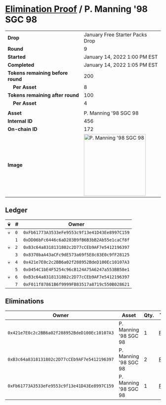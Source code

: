 # [Elimination Proof](./readme.md) / P. Manning &#039;98 SGC 98

|||
|---|---|
| **Drop** | January Free Starter Packs Drop |
| **Round** | 9 |
| **Started** | January 14, 2022 1:00 PM EST |
| **Completed** | January 14, 2022 1:05 PM EST |
| **Tokens remaining before round** | 200 |
| **&nbsp;&nbsp;&nbsp;&nbsp;Per Asset** | 8 |
| **Tokens remaining after round** | 100 |
| **&nbsp;&nbsp;&nbsp;&nbsp;Per Asset** | 4 |
| | |
| **Asset** | P. Manning &#039;98 SGC 98 |
| **Internal ID** | 456 |
| **On-chain ID** | 172 |
| **Image** | <img src="https://tcdn.blokpax.com/954504e8-1acd-4364-907a-e3603c636b11/417b12fbdb66e0f5f80f6acb70e773805001968a349434e280f0bd7bfd224e56.png" height="200" alt="P. Manning &#039;98 SGC 98" /> |

## Ledger

| 💀 | # | Owner |
| --- | --- | --- |
| 💀 | `0` | `0xFb61773A3533eFe9553c9f13e41D43Ee8997C159` |
|  | `1` | `0xDD06bFc6446c6aD283B9fB6B3bB2Ab55e1caCf8f` |
| 💀 | `2` | `0xB3c64a8318131802c2D77cCEb9AF7e5412196397` |
|  | `3` | `0x8370baA43aCFc9dE573a69f5E8c83E0c9fF28125` |
| 💀 | `4` | `0x421e7E0c2c2BB6a02f288952BdeD100Ec10107A3` |
|  | `5` | `0x0454C1bE4F5254c96cB124A75A6247a553BB58e1` |
| 💀 | `6` | `0xB3c64a8318131802c2D77cCEb9AF7e5412196397` |
|  | `7` | `0xF011f87861B6f9999FB83517a8719c550B028621` |


## Eliminations

| Owner | Asset | Qty. | Transaction |
| --- | --- | --- | --- |
| `0x421e7E0c2c2BB6a02f288952BdeD100Ec10107A3` | P. Manning '98 SGC 98 | 1 | [Polygonscan](https://polygonscan.com/tx/0xa1569913c4dc2e3e8c8bae40733637bcef870ac4de462eca760e159a8027d3e1) |
| `0xB3c64a8318131802c2D77cCEb9AF7e5412196397` | P. Manning '98 SGC 98 | 2 | [Polygonscan](https://polygonscan.com/tx/0xe5f9bb46c2442bb30cdf7566c541a98790d4d9146cf181a047934a29f86643fc) |
| `0xFb61773A3533eFe9553c9f13e41D43Ee8997C159` | P. Manning '98 SGC 98 | 1 | [Polygonscan](https://polygonscan.com/tx/0x05c94180159b73544656ce8a7c7088f555845a58eea9cb1418946613ca45019d) |

